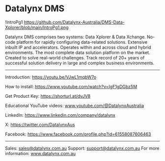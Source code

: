 # Datalynx DMS

!IntroPg1 https://github.com/Datalynx-Australia/DMS-Data-Xplorer/blob/main/IntroPg1.png

Datalynx DMS comprises two systems: Data Xplorer & Data Xchange.
No-code platform for rapidly configuring data-related solutions.
Extensive inbuilt IP and accelerators.
Operates within and across cloud and hybrid environments.
The most complete data solution platform on the market.
Created to solve real-world challenges. 
Track record of 20+ years of successful solution delivery in large and complex business environments. 
________________________________________

Introduction: https://youtu.be/VJwL1mqbW7o

How to install: https://www.youtube.com/watch?v=IgF1gDGbz5M

Get Product Key: https://shorturl.at/dvJV8

Educational YouTube videos: www.youtube.com/@DatalynxAustralia

LinkedIn: https://www.linkedin.com/company/datalynx  

X: https://twitter.com/DatalynxAus

Facebook: https://www.facebook.com/profile.php?id=61558087606463
________________________________________

Sales: sales@datalynx.com.au 
Support: support@datalynx.com.au
For more information: www.datalynx.com.au
